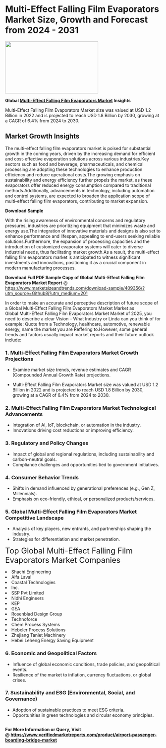 <H1>Multi-Effect Falling Film Evaporators Market Size, Growth and Forecast from 2024 - 2031</H1><img class="aligncenter size-medium wp-image-584254" src="https://thirdeyenews.in/wp-content/uploads/2024/09/Global-Market-Research-300x168.jpeg" alt="" width="300" height="168" /><p><strong>Global&nbsp;<a href="https://www.marketsizeandtrends.com/download-sample/409356/?utm_source=Github8j?utm_medium=201">Multi-Effect Falling Film Evaporators Market</a> Insights</strong></p><p>Multi-Effect Falling Film Evaporators Market size was valued at USD 1.2 Billion in 2022 and is projected to reach USD 1.8 Billion by 2030, growing at a CAGR of 6.4% from 2024 to 2030.</p><p><h2>Market Growth Insights</h2> <p>The multi-effect falling film evaporators market is poised for substantial growth in the coming years, driven by the increasing demand for efficient and cost-effective evaporation solutions across various industries.Key sectors such as food and beverage, pharmaceuticals, and chemical processing are adopting these technologies to enhance production efficiency and reduce operational costs.The growing emphasis on sustainability and energy efficiency further propels the market, as these evaporators offer reduced energy consumption compared to traditional methods.Additionally, advancements in technology, including automation and control systems, are expected to broaden the application scope of multi-effect falling film evaporators, contributing to market expansion.</p> <p><strong>Download Sample</strong></p> <p>With the rising awareness of environmental concerns and regulatory pressures, industries are prioritizing equipment that minimizes waste and energy use.The integration of innovative materials and designs is also set to enhance performance and lifespan, appealing to end-users seeking reliable solutions.Furthermore, the expansion of processing capacities and the introduction of customized evaporator systems will cater to diverse industrial needs, thus facilitating market growth.As a result, the multi-effect falling film evaporators market is anticipated to witness significant investments and innovations, positioning it as a crucial component in modern manufacturing processes.</p> <p><span class=""><strong>Download Full PDF Sample Copy of Global Multi-Effect Falling Film Evaporators Market Report</strong> @ <a href="https://www.marketsizeandtrends.com/download-sample/409356/?utm_source=Github8j?utm_medium=201" target="_blank">https://www.marketsizeandtrends.com/download-sample/409356/?utm_source=Github8j?utm_medium=201</a></span></p><p>In order to make an accurate and perceptive description of future scope of a Global&nbsp;Multi-Effect Falling Film Evaporators Market Market as Global&nbsp;Multi-Effect Falling Film Evaporators Market Market of 2025, you need to describe a clear Vision &ndash; What Industry or Linda can you think of for example: Quote from a Technology, healthcare, automotive, renewable energy, name the market you are Reffering to.However, some general trends and factors usually impact market reports and their future outlook include:</p><h3>1.&nbsp;<strong>Multi-Effect Falling Film Evaporators Market Growth Projections</strong></h3><ul><li>Examine market size trends, revenue estimates and CAGR (Compounded Annual Growth Rate) projections.</li><li><p>Multi-Effect Falling Film Evaporators Market size was valued at USD 1.2 Billion in 2022 and is projected to reach USD 1.8 Billion by 2030, growing at a CAGR of 6.4% from 2024 to 2030.</p></li></ul><h3>2.&nbsp;<strong>Multi-Effect Falling Film Evaporators Market Technological Advancements</strong></h3><ul><li>Integration of AI, IoT, blockchain, or automation in the industry.</li><li>Innovations driving cost reductions or improving efficiency.</li></ul><h3>3.&nbsp;<strong>Regulatory and Policy Changes</strong></h3><ul><li>Impact of global and regional regulations, including sustainability and carbon-neutral goals.</li><li>Compliance challenges and opportunities tied to government initiatives.</li></ul><h3>4.&nbsp;<strong>Consumer Behavior Trends</strong></h3><ul><li>Shifts in demand influenced by generational preferences (e.g., Gen Z, Millennials).</li><li>Emphasis on eco-friendly, ethical, or personalized products/services.</li></ul><h3>5.&nbsp;<strong>Global Multi-Effect Falling Film Evaporators Market Competitive Landscape</strong></h3><ul><li>Analysis of key players, new entrants, and partnerships shaping the industry.</li><li>Strategies for differentiation and market penetration.</li></ul><p data-pm-slice="1 1 []"><span style="color: inherit; font-family: inherit; font-size: 25px;">Top Global Multi-Effect Falling Film Evaporators Market Companies</span></p><div class="" data-test-id=""><p><li>Shachi Engineering</li><li> Alfa Laval</li><li> Coastal Technologies</li><li> Inc.</li><li> SSP Pvt Limited</li><li> Nidhi Engineers</li><li> KEP</li><li> GEA</li><li> Rosenblad Design Group</li><li> Technoforce</li><li> Chem Process Systems</li><li> Hebeler Process Solutions</li><li> Zhejiang Tanlet Machinery</li><li> Hebei Leheng Energy Saving Equipment</li></p></div><h3>6.&nbsp;<strong>Economic and Geopolitical Factors</strong></h3><ul><li>Influence of global economic conditions, trade policies, and geopolitical events.</li><li>Resilience of the market to inflation, currency fluctuations, or global crises.</li></ul><h3>7.&nbsp;<strong>Sustainability and ESG (Environmental, Social, and Governance)</strong></h3><ul><li>Adoption of sustainable practices to meet ESG criteria.</li><li>Opportunities in green technologies and circular economy principles.</li></ul><h2><strong style="font-size: 14px;">For More Information or Query, Visit @&nbsp;</strong><a style="background-color: #ffffff; font-size: 14px;" href="https://www.marketsizeandtrends.com/report/multi-effect-falling-film-evaporators-market/" target="_blank">https://www.verifiedmarketreports.com/product/airport-passenger-boarding-bridge-market</a></h2>